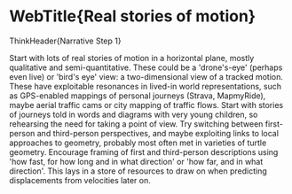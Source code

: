 # WebTitle{Real stories of motion}

ThinkHeader{Narrative Step 1}

Start with lots of real stories of motion in a horizontal plane, mostly qualitative and semi-quantitative. These could be a 'drone's-eye' (perhaps even live) or 'bird's eye' view: a two-dimensional view of a tracked motion. These have exploitable resonances in lived-in world representations, such as GPS-enabled mappings of personal journeys (Strava, MapmyRide), maybe aerial traffic cams or city mapping of traffic flows. Start with stories of journeys told in words and diagrams with very young children, so rehearsing the need for taking a point of view. Try switching between first-person and third-person perspectives, and maybe exploiting links to local approaches to geometry, probably most often met in varieties of turtle geometry. Encourage framing of first and third-person descriptions using 'how fast, for how long and in what direction' or 'how far, and in what direction'. This lays in a store of resources to draw on when predicting displacements from velocities later on.
